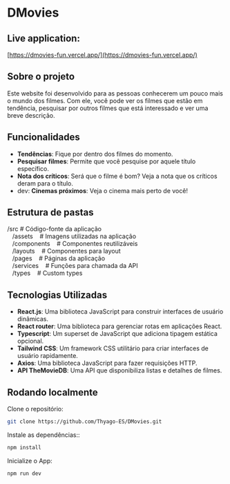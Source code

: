 # DMovies

## Live application:

[https://dmovies-fun.vercel.app/](https://dmovies-fun.vercel.app/)

## Sobre o projeto

Este website foi desenvolvido para as pessoas conhecerem um pouco mais o mundo dos filmes.
Com ele, você pode ver os filmes que estão em tendência, pesquisar por outros filmes que está interessado e ver uma breve descrição.

## Funcionalidades

-  **Tendências**: Fique por dentro dos filmes do momento.
-  **Pesquisar filmes**: Permite que você pesquise por aquele título específico.
-  **Nota dos críticos**: Será que o filme é bom? Veja a nota que os críticos deram para o título.
-  dev: **Cinemas próximos**: Veja o cinema mais perto de você!

## Estrutura de pastas

/src # Código-fonte da aplicação  
&nbsp;&nbsp; /assets &nbsp;&nbsp; # Imagens utilizadas na aplicação  
&nbsp;&nbsp; /components &nbsp;&nbsp; # Componentes reutilizáveis  
&nbsp;&nbsp; /layouts &nbsp;&nbsp; # Componentes para layout  
&nbsp;&nbsp; /pages &nbsp;&nbsp; # Páginas da aplicação  
&nbsp;&nbsp; /services &nbsp;&nbsp; # Funções para chamada da API  
&nbsp;&nbsp; /types &nbsp;&nbsp; # Custom types

## Tecnologias Utilizadas

-  **React.js**: Uma biblioteca JavaScript para construir interfaces de usuário dinâmicas.
-  **React router**: Uma biblioteca para gerenciar rotas em aplicações React.
-  **Typescript**: Um superset de JavaScript que adiciona tipagem estática opcional.
-  **Tailwind CSS**: Um framework CSS utilitário para criar interfaces de usuário rapidamente.
-  **Axios**: Uma biblioteca JavaScript para fazer requisições HTTP.
-  **API TheMovieDB**: Uma API que disponibiliza listas e detalhes de filmes.

## Rodando localmente

Clone o repositório:

```bash
git clone https://github.com/Thyago-ES/DMovies.git
```

Instale as dependências::

```bash
npm install
```

Inicialize o App:

```bash
npm run dev
```
